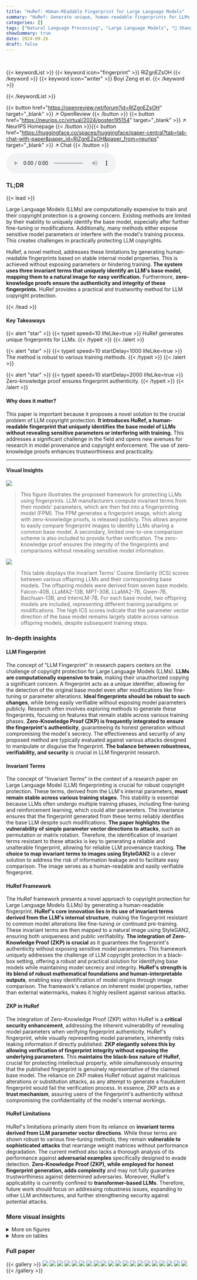 ```yaml
---
title: "HuRef: HUman-REadable Fingerprint for Large Language Models"
summary: "HuRef: Generate unique, human-readable fingerprints for LLMs to protect copyright without exposing model parameters or impeding training."
categories: []
tags: ["Natural Language Processing", "Large Language Models", "🏢 Shanghai Jiao Tong University",]
showSummary: true
date: 2024-09-26
draft: false
---
```


<br>

{{< keywordList >}}
{{< keyword icon="fingerprint" >}} RlZgnEZsOH {{< /keyword >}}
{{< keyword icon="writer" >}} Boyi Zeng et el. {{< /keyword >}}
 
{{< /keywordList >}}

{{< button href="https://openreview.net/forum?id=RlZgnEZsOH" target="_blank" >}}
↗ OpenReview
{{< /button >}}
{{< button href="https://neurips.cc/virtual/2024/poster/95154" target="_blank" >}}
↗ NeurIPS Homepage
{{< /button >}}{{< button href="https://huggingface.co/spaces/huggingface/paper-central?tab=tab-chat-with-paper&paper_id=RlZgnEZsOH&paper_from=neurips" target="_blank" >}}
↗ Chat
{{< /button >}}



<audio controls>
    <source src="https://ai-paper-reviewer.com/RlZgnEZsOH/podcast.wav" type="audio/wav">
    Your browser does not support the audio element.
</audio>


### TL;DR


{{< lead >}}

Large Language Models (LLMs) are computationally expensive to train and their copyright protection is a growing concern.  Existing methods are limited by their inability to uniquely identify the base model, especially after further fine-tuning or modifications.  Additionally, many methods either expose sensitive model parameters or interfere with the model's training process.  This creates challenges in practically protecting LLM copyrights.

HuRef, a novel method, addresses these limitations by generating human-readable fingerprints based on stable internal model properties. This is achieved without exposing parameters or hindering training.  **The system uses three invariant terms that uniquely identify an LLM's base model, mapping them to a natural image for easy verification.**  Furthermore, **zero-knowledge proofs ensure the authenticity and integrity of these fingerprints.** HuRef provides a practical and trustworthy method for LLM copyright protection.

{{< /lead >}}


#### Key Takeaways

{{< alert "star" >}}
{{< typeit speed=10 lifeLike=true >}} HuRef generates unique fingerprints for LLMs. {{< /typeit >}}
{{< /alert >}}

{{< alert "star" >}}
{{< typeit speed=10 startDelay=1000 lifeLike=true >}} The method is robust to various training methods. {{< /typeit >}}
{{< /alert >}}

{{< alert "star" >}}
{{< typeit speed=10 startDelay=2000 lifeLike=true >}} Zero-knowledge proof ensures fingerprint authenticity. {{< /typeit >}}
{{< /alert >}}

#### Why does it matter?
This paper is important because it proposes a novel solution to the crucial problem of LLM copyright protection.  **It introduces HuRef, a human-readable fingerprint that uniquely identifies the base model of LLMs without revealing sensitive parameters or interfering with training.** This addresses a significant challenge in the field and opens new avenues for research in model provenance and copyright enforcement.  The use of zero-knowledge proofs enhances trustworthiness and practicality.

------
#### Visual Insights



![](https://ai-paper-reviewer.com/RlZgnEZsOH/figures_1_1.jpg)

> This figure illustrates the proposed framework for protecting LLMs using fingerprints.  LLM manufacturers compute invariant terms from their models' parameters, which are then fed into a fingerprinting model (FPM). The FPM generates a fingerprint image, which along with zero-knowledge proofs, is released publicly.  This allows anyone to easily compare fingerprint images to identify LLMs sharing a common base model.  A secondary, limited one-to-one comparison scheme is also included to provide further verification. The zero-knowledge proof ensures the integrity of the fingerprints and comparisons without revealing sensitive model information.





![](https://ai-paper-reviewer.com/RlZgnEZsOH/tables_7_1.jpg)

> This table displays the Invariant Terms' Cosine Similarity (ICS) scores between various offspring LLMs and their corresponding base models.  The offspring models were derived from seven base models: Falcon-40B, LLaMA2-13B, MPT-30B, LLaMA2-7B, Qwen-7B, Baichuan-13B, and InternLM-7B. For each base model, two offspring models are included, representing different training paradigms or modifications. The high ICS scores indicate that the parameter vector direction of the base model remains largely stable across various offspring models, despite subsequent training steps.





### In-depth insights


#### LLM Fingerprint
The concept of "LLM Fingerprint" in research papers centers on the challenge of copyright protection for Large Language Models (LLMs).  **LLMs are computationally expensive to train**, making their unauthorized copying a significant concern.  A fingerprint acts as a unique identifier, allowing for the detection of the original base model even after modifications like fine-tuning or parameter alterations.  **Ideal fingerprints should be robust to such changes**, while being easily verifiable without exposing model parameters publicly. Research often involves exploring methods to generate these fingerprints, focusing on features that remain stable across various training phases. **Zero-Knowledge Proof (ZKP) is frequently integrated to ensure the fingerprint's authenticity**, guaranteeing its honest generation without compromising the model's secrecy.  The effectiveness and security of any proposed method are typically evaluated against various attacks designed to manipulate or disguise the fingerprint.  **The balance between robustness, verifiability, and security** is crucial in LLM fingerprint research.

#### Invariant Terms
The concept of "Invariant Terms" in the context of a research paper on Large Language Model (LLM) fingerprinting is crucial for robust copyright protection.  These terms, derived from the LLM's internal parameters, **must remain stable across various training stages**. This stability is essential because LLMs often undergo multiple training phases, including fine-tuning and reinforcement learning, which could alter parameters.  The invariance ensures that the fingerprint generated from these terms reliably identifies the base LLM despite such modifications. **The paper highlights the vulnerability of simple parameter vector directions to attacks**, such as permutation or matrix rotation.  Therefore, the identification of invariant terms resistant to these attacks is key to generating a reliable and unalterable fingerprint, allowing for reliable LLM provenance tracking.  **The choice to map invariant terms to images using StyleGAN2** is a clever solution to address the risk of information leakage and to facilitate easy comparison. The image serves as a human-readable and easily verifiable fingerprint.

#### HuRef Framework
The HuRef framework presents a novel approach to copyright protection for Large Language Models (LLMs) by generating a human-readable fingerprint.  **HuRef's core innovation lies in its use of invariant terms derived from the LLM's internal structure**, making the fingerprint resistant to common model alterations like fine-tuning or continued pre-training.  These invariant terms are then mapped to a natural image using StyleGAN2, ensuring both uniqueness and public verifiability. **The integration of Zero-Knowledge Proof (ZKP) is crucial** as it guarantees the fingerprint's authenticity without exposing sensitive model parameters.  This framework uniquely addresses the challenge of LLM copyright protection in a black-box setting, offering a robust and practical solution for identifying base models while maintaining model secrecy and integrity.  **HuRef's strength is its blend of robust mathematical foundations and human-interpretable outputs**, enabling easy identification of model origins through image comparison. The framework's reliance on inherent model properties, rather than external watermarks, makes it highly resilient against various attacks.

#### ZKP in HuRef
The integration of Zero-Knowledge Proof (ZKP) within HuRef is a **critical security enhancement**, addressing the inherent vulnerability of revealing model parameters when verifying fingerprint authenticity.  HuRef's fingerprint, while visually representing model parameters, inherently risks leaking information if directly published.  **ZKP elegantly solves this by allowing verification of fingerprint integrity without exposing the underlying parameters**. This **maintains the black-box nature of HuRef**, crucial for protecting intellectual property, while simultaneously ensuring that the published fingerprint is genuinely representative of the claimed base model.  The reliance on ZKP makes HuRef robust against malicious alterations or substitution attacks, as any attempt to generate a fraudulent fingerprint would fail the verification process.  In essence, ZKP acts as a **trust mechanism**, assuring users of the fingerprint's authenticity without compromising the confidentiality of the model's internal workings.

#### HuRef Limitations
HuRef's limitations primarily stem from its reliance on **invariant terms derived from LLM parameter vector directions**.  While these terms are shown robust to various fine-tuning methods, they remain **vulnerable to sophisticated attacks** that rearrange weight matrices without performance degradation. The current method also lacks a thorough analysis of its performance against **adversarial examples** specifically designed to evade detection.  **Zero-Knowledge Proof (ZKP), while employed for honest fingerprint generation, adds complexity** and may not fully guarantee trustworthiness against determined adversaries. Moreover, HuRef's applicability is currently confined to **transformer-based LLMs**.  Therefore, future work should focus on addressing robustness issues, expanding to other LLM architectures, and further strengthening security against potential attacks.


### More visual insights

<details>
<summary>More on figures
</summary>


![](https://ai-paper-reviewer.com/RlZgnEZsOH/figures_2_1.jpg)

> This figure shows the relationship between the cosine similarity of model parameters (PCS) and the model's performance. As the cosine similarity decreases (meaning the model parameters' direction deviates further from that of the base model), the model's performance drops significantly, demonstrating the necessity of preserving the base model's parameter vector direction to maintain performance. The performance is measured on a set of standard benchmarks.


![](https://ai-paper-reviewer.com/RlZgnEZsOH/figures_3_1.jpg)

> This figure shows a detailed diagram of a single Transformer layer.  It illustrates the flow of information, highlighting the key components: Attention, Add & Norm, and Feed Forward.  The arrows indicate the direction of data processing within the layer, starting with the input hidden state (Hn) and culminating in the output hidden state (Hn+1).  The different colors represent different sub-layers or modules within the Transformer block, visually separating the attention mechanism, the feed-forward network, and the layer normalization steps. This visualization is crucial for understanding the mathematical operations described in section 3.2 of the paper, especially when analyzing potential attacks that rearrange model weights.


![](https://ai-paper-reviewer.com/RlZgnEZsOH/figures_5_1.jpg)

> This figure illustrates the training and inference processes of the fingerprinting model. During training, the model learns a mapping between the invariant terms extracted from LLMs and their corresponding Gaussian vectors using a contrastive learning approach with a GAN for Gaussian distribution. In the inference stage, the trained encoder maps invariant terms from LLMs to Gaussian vectors, and a GAN-based image generator converts the vectors into human-readable fingerprint images.


![](https://ai-paper-reviewer.com/RlZgnEZsOH/figures_8_1.jpg)

> This figure shows the fingerprints generated by HuRef for seven different base LLMs and their offspring models.  The top row displays the fingerprints of the base models (Falcon-40B, LLaMA2-13B, MPT-30B, LLaMA2-7B, Qwen-7B, Baichuan-13B, InternLM-7B), while the bottom two rows showcase the fingerprints of their corresponding offspring models, created through various training techniques such as Instruction fine-tuning (Instruct), supervised fine-tuning (SFT), and reinforcement learning from human feedback (RLHF). The figure visually demonstrates HuRef's ability to distinguish between base models and their derivatives, even after undergoing significant training modifications.


![](https://ai-paper-reviewer.com/RlZgnEZsOH/figures_18_1.jpg)

> The flowchart illustrates the process of using cryptographic commitments to protect against substitution attacks in the context of LLM fingerprinting.  The LLM manufacturer computes a commitment using the model's parameters, a random value (r), and an input (X). This commitment (cm) is publicly published along with the fingerprint image.  A verification process then involves checking the consistency of the commitment with the fingerprint.  The process involves the generation of a zero-knowledge proof (π₁) to ensure the fingerprint was honestly generated from the claimed model and a proof (πinf) that verifies the consistency of the commitment with the output.


![](https://ai-paper-reviewer.com/RlZgnEZsOH/figures_21_1.jpg)

> This figure illustrates the framework for protecting LLMs using fingerprints.  LLM manufacturers compute invariant terms internally and use a fingerprinting model to create a fingerprint image. This image and zero-knowledge proofs are publicly released, enabling identification of models with shared base models. A quantitative comparison scheme is included as a complement, and the zero-knowledge proofs ensure the reliability of the fingerprints without revealing model parameters.


![](https://ai-paper-reviewer.com/RlZgnEZsOH/figures_21_2.jpg)

> This figure visually shows the fingerprints generated by the HuRef model for LLaMA-7B and ten of its offspring models.  Each fingerprint is a StyleGAN2-generated image that uniquely identifies the base model. The visual similarity between the fingerprints of the base model and its offspring models demonstrates the effectiveness of the HuRef method in preserving model identity even after fine-tuning or continued pretraining. The differences in appearance between the fingerprints of different base models highlight the unique identity assigned by HuRef.


![](https://ai-paper-reviewer.com/RlZgnEZsOH/figures_21_3.jpg)

> This figure shows the fingerprints generated by the HuRef model for 7 base LLMs and their offspring models. Each fingerprint is a StyleGAN2-generated image representing the invariant terms derived from the LLM parameters. The figure demonstrates that offspring models have very similar fingerprints to their base models, while independently trained models have distinct fingerprints.  The top row shows fingerprints of the base models and the two bottom rows show the fingerprints of their offspring models. Base model names are not displayed for offspring models.


![](https://ai-paper-reviewer.com/RlZgnEZsOH/figures_23_1.jpg)

> This figure shows the fingerprints generated by the HuRef model for 28 independently trained LLMs. Each fingerprint is a StyleGAN2-generated image that uniquely identifies the base model of the corresponding LLM. The diversity of the fingerprints highlights the ability of HuRef to distinguish between different LLMs, even those trained independently.


![](https://ai-paper-reviewer.com/RlZgnEZsOH/figures_24_1.jpg)

> This figure illustrates the process of using HuRef for LLM copyright protection. LLM manufacturers calculate invariant terms from their model's parameters, use a fingerprinting model to generate a fingerprint image from those terms, and then publish the image along with zero-knowledge proofs. This allows others to verify that different LLMs share the same base model by comparing their fingerprint images.  A quantitative comparison scheme is also included as a secondary verification method.


![](https://ai-paper-reviewer.com/RlZgnEZsOH/figures_24_2.jpg)

> This figure shows a sample question from a human subject study designed to evaluate the effectiveness of the proposed method for identifying base LLMs from their offspring models using generated fingerprints.  Participants were given an offspring model's fingerprint (OPT-IML-30B in this example) and asked to choose the most similar fingerprint from a selection of 18 base model fingerprints.  Correct identification required an exact match to the base model of the offspring model (OPT-30B).


</details>




<details>
<summary>More on tables
</summary>


![](https://ai-paper-reviewer.com/RlZgnEZsOH/tables_7_2.jpg)
> This table presents the cosine similarity scores of model parameters (PCS) and invariant terms (ICS) between various LLMs with respect to the LLaMA-7B base model.  It demonstrates the high cosine similarity between models that share a common base model, regardless of subsequent training steps, and the sharp decrease in performance when the parameter vector direction deviates from that of the base model.

![](https://ai-paper-reviewer.com/RlZgnEZsOH/tables_8_1.jpg)
> This table compares the Fingerprint Success Rate (FSR) of different methods for identifying the base model of LLaMA offspring models.  The methods compared include Trap, IF (with two variations: IF1 using all parameters and IF2 using only embedding parameters), and the proposed HuRef method. The table shows that HuRef achieves a perfect FSR of 100%, significantly outperforming Trap and IF.

![](https://ai-paper-reviewer.com/RlZgnEZsOH/tables_17_1.jpg)
> This table presents the results of a zero-shot experiment conducted on several standard benchmarks using three different models: the original LLaMA model, the Alpaca model, and a fine-tuned model. The Alpaca model is a fine-tuned version of the LLaMA model. The fine-tuned model was trained with an additional term (LA) in the loss function which minimized the cosine similarity to the original LLaMA model's parameters. The cosine similarity acts as an indicator of how close the model parameters are to those of the base model.  The table shows the performance of each model on various tasks, indicating how changes to the model's parameter direction due to fine-tuning affect its overall performance.

![](https://ai-paper-reviewer.com/RlZgnEZsOH/tables_17_2.jpg)
> This table displays the cosine similarity of model parameters (PCS) and invariant terms (ICS) between various LLMs and the LLaMA-7B base model.  The PCS measures the similarity of the raw model parameters, while the ICS reflects the similarity of the derived invariant terms, which are more robust to attacks.  The table demonstrates that the PCS values are very high for models that are derived from LLaMA-7B, while the ICS is much lower for independently-trained models. The accompanying figure shows the relationship between model performance and PCS, revealing a sharp decline in performance when PCS decreases. This suggests the importance of the invariant terms in identifying the base model.

![](https://ai-paper-reviewer.com/RlZgnEZsOH/tables_21_1.jpg)
> This table presents the cosine similarities (ICS) of invariant terms between four GPT-NeoX-350M models. Each model was trained independently from scratch using different global random seeds, while sharing the same architecture, training data, computational resources, and hyperparameters.  The high diagonal values (close to 100) represent the high similarity of a model's invariant terms to itself. The low off-diagonal values (close to 2) indicate the low similarity between models trained with different seeds. This demonstrates that even subtle differences in initial conditions lead to distinct parameter vector directions after pretraining.

![](https://ai-paper-reviewer.com/RlZgnEZsOH/tables_21_2.jpg)
> This table shows the cosine similarity of model parameters (PCS) and invariant terms (ICS) between various LLMs with respect to the LLaMA-7B base model.  The PCS values show how similar the overall parameter vectors are between different models. A high PCS suggests that two LLMs might share a common base model. The ICS values indicate the similarity of invariant terms extracted from the models, which are robust to attacks that rearrange model weights. Figure 2 visually shows the correlation between the model's performance and PCS. As the PCS decreases, the performance quickly deteriorates, showcasing the importance of the parameter vector direction in identifying the base model.

![](https://ai-paper-reviewer.com/RlZgnEZsOH/tables_22_1.jpg)
> This table displays the cosine similarity scores of model parameters (PCS) and invariant terms (ICS) for various LLMs compared to the LLaMA-7B base model.  It shows that LLMs derived from LLaMA-7B exhibit high cosine similarity scores, indicating preservation of the base model's parameter vector direction, even after substantial fine-tuning or continued pretraining.  The figure demonstrates the correlation between PCS and model performance, showing that performance drops significantly when the parameter vector direction differs substantially from the base model.

</details>




### Full paper

{{< gallery >}}
<img src="https://ai-paper-reviewer.com/RlZgnEZsOH/1.png" class="grid-w50 md:grid-w33 xl:grid-w25" />
<img src="https://ai-paper-reviewer.com/RlZgnEZsOH/2.png" class="grid-w50 md:grid-w33 xl:grid-w25" />
<img src="https://ai-paper-reviewer.com/RlZgnEZsOH/3.png" class="grid-w50 md:grid-w33 xl:grid-w25" />
<img src="https://ai-paper-reviewer.com/RlZgnEZsOH/4.png" class="grid-w50 md:grid-w33 xl:grid-w25" />
<img src="https://ai-paper-reviewer.com/RlZgnEZsOH/5.png" class="grid-w50 md:grid-w33 xl:grid-w25" />
<img src="https://ai-paper-reviewer.com/RlZgnEZsOH/6.png" class="grid-w50 md:grid-w33 xl:grid-w25" />
<img src="https://ai-paper-reviewer.com/RlZgnEZsOH/7.png" class="grid-w50 md:grid-w33 xl:grid-w25" />
<img src="https://ai-paper-reviewer.com/RlZgnEZsOH/8.png" class="grid-w50 md:grid-w33 xl:grid-w25" />
<img src="https://ai-paper-reviewer.com/RlZgnEZsOH/9.png" class="grid-w50 md:grid-w33 xl:grid-w25" />
<img src="https://ai-paper-reviewer.com/RlZgnEZsOH/10.png" class="grid-w50 md:grid-w33 xl:grid-w25" />
<img src="https://ai-paper-reviewer.com/RlZgnEZsOH/11.png" class="grid-w50 md:grid-w33 xl:grid-w25" />
<img src="https://ai-paper-reviewer.com/RlZgnEZsOH/12.png" class="grid-w50 md:grid-w33 xl:grid-w25" />
<img src="https://ai-paper-reviewer.com/RlZgnEZsOH/13.png" class="grid-w50 md:grid-w33 xl:grid-w25" />
<img src="https://ai-paper-reviewer.com/RlZgnEZsOH/14.png" class="grid-w50 md:grid-w33 xl:grid-w25" />
<img src="https://ai-paper-reviewer.com/RlZgnEZsOH/15.png" class="grid-w50 md:grid-w33 xl:grid-w25" />
<img src="https://ai-paper-reviewer.com/RlZgnEZsOH/16.png" class="grid-w50 md:grid-w33 xl:grid-w25" />
<img src="https://ai-paper-reviewer.com/RlZgnEZsOH/17.png" class="grid-w50 md:grid-w33 xl:grid-w25" />
<img src="https://ai-paper-reviewer.com/RlZgnEZsOH/18.png" class="grid-w50 md:grid-w33 xl:grid-w25" />
<img src="https://ai-paper-reviewer.com/RlZgnEZsOH/19.png" class="grid-w50 md:grid-w33 xl:grid-w25" />
<img src="https://ai-paper-reviewer.com/RlZgnEZsOH/20.png" class="grid-w50 md:grid-w33 xl:grid-w25" />
{{< /gallery >}}